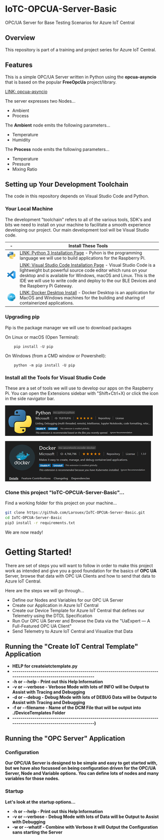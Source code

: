 # IoTC-OPCUA-Server-Basic
OPC/UA Server for Base Testing Scenarios for Azure IoT Central

## Overview
This repository is part of a training and project series for Azure IoT Central.

## Features
This is a simple OPC/UA Server written in Python using the <b>opcua-asyncio</b> that is based on the popular <b>FreeOpcUa</b> project/library.

[LINK: opcua-asyncio](https://github.com/FreeOpcUa/opcua-asyncio)

The server expresses two Nodes...

  * Ambient
  * Process

The <b>Ambient</b> node emits the following parameters...

  * Temperature
  * Humidity
  
The <b>Process</b> node emits the following parameters...

  * Temperature
  * Pressure
  * Mixing Ratio

## Setting up Your Development Toolchain
The code in this repository depends on Visual Studio Code and Python.

### Your Local Machine
The development "toolchain" refers to all of the various tools, SDK's and bits we need to install on your machine to facilitate a smooth experience developing our project. Our main development tool will be Visual Studio code. 

| - | Install These Tools |
|---|---|
| ![Python](./Assets/python-icon-100.png) | [LINK: Python 3 Installation Page](https://www.python.org/downloads/) - Pyhon is the programming language we will use to build applications for the Raspberry Pi. |
| ![Visual Studio Code](./Assets/vs-code-icon-100.png) | [LINK: Visual Studio Code Installation Page](https://code.visualstudio.com/download) - Visual Studio Code is a lightweight but powerful source code editor which runs on your desktop and is available for Windows, macOS and Linux. This is the IDE we will use to write code and deploy to the our BLE Devices and the Raspberry Pi Gateway.  |
| ![Docker](./Assets/docker-icon-100.png) | [LINK: Docker Desktop Install](https://www.docker.com/products/docker-desktop) - Docker Desktop is an application for MacOS and Windows machines for the building and sharing of containerized applications. |

### Upgrading pip
Pip is the package manager we will use to download packages

On Linux or macOS (Open Terminal):
```
    pip install -U pip
```
On Windows (from a CMD window or Powershell):
```
    python -m pip install -U pip
```

### Install all the Tools for Visual Studio Code
These are a set of tools we will use to develop our apps on the Raspberry Pi. You can open the Extensions sidebar with "Shift+Ctrl+X) or click the icon in the side navigator bar.

![alt text](./Assets/vs-code-python-sml.png "VS Code Python")

![alt text](./Assets/vs-code-docker-sml.png "VS Code Docker")

### Clone this project "IoTC-OPCUA-Server-Basic"...
Find a working folder for this project on your machine...
````bash
git clone https://github.com/Larouex/IoTC-OPCUA-Server-Basic.git
cd IoTC-OPCUA-Server-Basic
pip3 install -r requirements.txt
````
We are now ready!

# Getting Started!
There are set of steps you will want to follow in order to make this project work as intended and give you a good foundation for the basics of <b>OPC UA</b> Server, browse that data with OPC UA Clients and how to send that data to Azure IoT Central.

Here are the steps we will go through...

  * Define our Nodes and Variables for our OPC UA Server
  * Create our Application in Azure IoT Central
  * Create our Device Template for Azure IoT Central that defines our Telemetry using the DTDL Specification
  * Run Our OPC UA Server and Browse the Data via the "UaExpert — A Full-Featured OPC UA Client"
  * Send Telemetry to Azure IoT Central and Visualize that Data

## Running the "Create IoT Central Template" Application

  * <b>HELP for createiotctemplate.py</b>
  * <b>------------------------------------------------------------------------------------------------------------------</b>
  * <b>-h or --help - Print out this Help Information</b>
  * <b>-v or --verbose - Verbose Mode with lots of INFO will be Output to Assist with Tracing and Debugging</b>
  * <b>-d or --debug - Debug Mode with lots of DEBUG Data will be Output to Assist with Tracing and Debugging</b>
  * <b>-f or --filename - Name of the DCM File that will be output into ./DeviceTemplates Folder</b>
  * <b>------------------------------------------------------------------------------------------------------------------)

## Running the "OPC Server" Application

### Configuration
Our OPC/UA Server is designed to be simple and easy to get started with, but we have also focussed on being configuration driven for the OPC/UA Server, Node and Variable options. You can define lots of nodes and many variables for those nodes.

### Startup
Let's look at the startup options...

* <b>-h or --help</b> - Print out this Help Information
* <b>-v or --verbose</b> -  Debug Mode with lots of Data will be Output to Assist with Debugging
* <b>-w or --whatif</b> - Combine with Verbose it will Output the Configuration sans starting the Server


